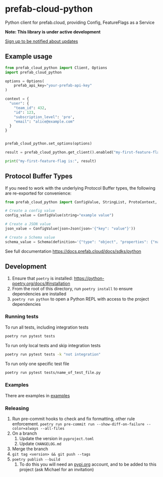 # prefab-cloud-python

Python client for prefab.cloud, providing Config, FeatureFlags as a Service

**Note: This library is under active development**

[Sign up to be notified about updates](https://forms.gle/2qsjMFvjGnkTnA9T8)

## Example usage

```python
from prefab_cloud_python import Client, Options
import prefab_cloud_python

options = Options(
    prefab_api_key="your-prefab-api-key"
)

context = {
  "user": {
    "team_id": 432,
    "id": 123,
    "subscription_level": 'pro',
    "email": "alice@example.com"
  }
}


prefab_cloud_python.set_options(options)

result = prefab_cloud_python.get_client().enabled("my-first-feature-flag", context=context)

print("my-first-feature-flag is:", result)
```

## Protocol Buffer Types

If you need to work with the underlying Protocol Buffer types, the following are re-exported for convenience:

```python
from prefab_cloud_python import ConfigValue, StringList, ProtoContext, ContextSet, ContextShape, LogLevel, Json, Schema

# Create a config value
config_value = ConfigValue(string="example value")

# Create a JSON value
json_value = ConfigValue(json=Json(json='{"key": "value"}'))

# Create a Schema value
schema_value = Schema(definition='{"type": "object", "properties": {"name": {"type": "string"}}}')
```

See full documentation https://docs.prefab.cloud/docs/sdks/python

## Development

1. Ensure that `poetry` is installed: https://python-poetry.org/docs/#installation
2. From the root of this directory, run `poetry install` to ensure dependencies are installed
3. `poetry run python` to open a Python REPL with access to the project dependencies

### Running tests

To run all tests, including integration tests

```bash
poetry run pytest tests
```

To run only local tests and skip integration tests

```bash
poetry run pytest tests -k "not integration"
```

To run only one specific test file

```bash
poetry run pytest tests/name_of_test_file.py
```

### Examples

There are examples in [examples](examples/)

### Releasing

1. Run pre-commit hooks to check and fix formatting, other rule enforcement.
   `poetry run pre-commit run --show-diff-on-failure --color=always --all-files`
2. On a branch
   1. Update the version in `pyproject.toml`
   2. Update `CHANGELOG.md`
3. Merge the branch
4. `git tag <version> && git push --tags`
5. `poetry publish --build`
   1. To do this you will need an [pypi.org](https://pypi.org) account, and to be added to this project (ask Michael for an invitation)
